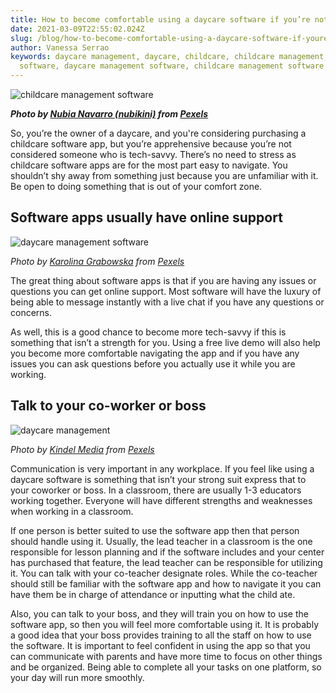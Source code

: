 ```yaml
---
title: How to become comfortable using a daycare software if you’re not tech-savvy
date: 2021-03-09T22:55:02.024Z
slug: /blog/how-to-become-comfortable-using-a-daycare-software-if-youre-not-tech-savvy
author: Vanessa Serrao
keywords: daycare management, daycare, childcare, childcare management, daycare
  software, daycare management software, childcare management software
---
```

![ childcare management software](childcare-management-software.jpg "childcare management software")

***Photo by [Nubia Navarro (nubikini)](https://www.pexels.com/@nubikini?utm_content=attributionCopyText&utm_medium=referral&utm_source=pexels) from [Pexels](https://www.pexels.com/photo/woman-holding-silver-ipad-1110355/?utm_content=attributionCopyText&utm_medium=referral&utm_source=pexels)***

So, you’re the owner of a daycare, and you're considering purchasing a childcare software app, but you’re apprehensive because you’re not considered someone who is tech-savvy. There’s no need to stress as childcare software apps are for the most part easy to navigate. You shouldn’t shy away from something just because you are unfamiliar with it. Be open to doing something that is out of your comfort zone.

## Software apps usually have online support

![daycare management software](daycare-management-software.jpg "daycare management software")

*Photo by [Karolina Grabowska](https://www.pexels.com/@karolina-grabowska?utm_content=attributionCopyText&utm_medium=referral&utm_source=pexels) from [Pexels](https://www.pexels.com/photo/woman-in-white-tank-top-wearing-black-headphones-5239950/?utm_content=attributionCopyText&utm_medium=referral&utm_source=pexels)*

The great thing about software apps is that if you are having any issues or questions you can get online support. Most software will have the luxury of being able to message instantly with a live chat if you have any questions or concerns.

As well, this is a good chance to become more tech-savvy if this is something that isn’t a strength for you. Using a free live demo will also help you become more comfortable navigating the app and if you have any issues you can ask questions before you actually use it while you are working.

## Talk to your co-worker or boss

![daycare management](daycare-management.jpg "daycare management")

*Photo by [Kindel Media](https://www.pexels.com/@kindelmedia?utm_content=attributionCopyText&utm_medium=referral&utm_source=pexels) from [Pexels](https://www.pexels.com/photo/man-in-brown-dress-shirt-holding-painting-of-woman-in-black-long-sleeve-shirt-6775122/?utm_content=attributionCopyText&utm_medium=referral&utm_source=pexels)*

Communication is very important in any workplace. If you feel like using a daycare software is something that isn’t your strong suit express that to your coworker or boss. In a classroom, there are usually 1-3 educators working together. Everyone will have different strengths and weaknesses when working in a classroom.

If one person is better suited to use the software app then that person should handle using it. Usually, the lead teacher in a classroom is the one responsible for lesson planning and if the software includes and your center has purchased that feature, the lead teacher can be responsible for utilizing it. You can talk with your co-teacher designate roles. While the co-teacher should still be familiar with the software app and how to navigate it you can have them be in charge of attendance or inputting what the child ate.

Also, you can talk to your boss, and they will train you on how to use the software app, so then you will feel more comfortable using it. It is probably a good idea that your boss provides training to all the staff on how to use the software. It is important to feel confident in using the app so that you can communicate with parents and have more time to focus on other things and be organized. Being able to complete all your tasks on one platform, so your day will run more smoothly.